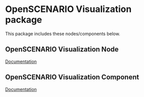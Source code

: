 # OpenSCENARIO Visualization package

This package includes these nodes/components below.

## OpenSCENARIO Visualization Node
[Documentation](doc/openscenario_visualization_node)

## OpenSCENARIO Visualization Component
[Documentation](doc/openscenario_visualization_component)